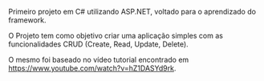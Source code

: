 Primeiro projeto em C# utilizando ASP.NET, voltado para o aprendizado do framework.

O Projeto tem como objetivo criar uma aplicação simples com as funcionalidades CRUD (Create, Read, Update, Delete).

O mesmo foi baseado no vídeo tutorial encontrado em https://www.youtube.com/watch?v=hZ1DASYd9rk.


